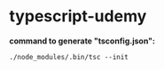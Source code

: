 # typescript-udemy

**command to generate "tsconfig.json":**

```
./node_modules/.bin/tsc --init
```

